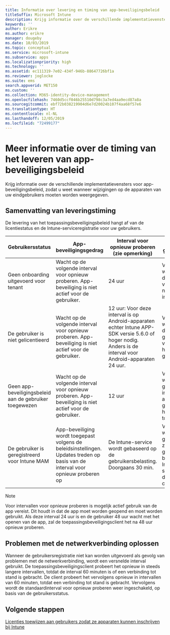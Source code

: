 ```yaml
---
title: Informatie over levering en timing van app-beveiligingsbeleid
titleSuffix: Microsoft Intune
description: Krijg informatie over de verschillende implementatievensters voor app-beveiligingsbeleid, zodat u weet wanneer wijzigingen op de apparaten van uw eindgebruikers moeten worden weergegeven.
keywords: ''
author: Erikre
ms.author: erikre
manager: dougeby
ms.date: 10/03/2019
ms.topic: conceptual
ms.service: microsoft-intune
ms.subservice: apps
ms.localizationpriority: high
ms.technology: ''
ms.assetid: ec111319-7e02-434f-946b-88647726bf1a
ms.reviewer: joglocke
ms.suite: ems
search.appverid: MET150
ms.custom: ''
ms.collection: M365-identity-device-management
ms.openlocfilehash: 7460d5ccf046b25510d798c3a7ed4aa9ecd87a8a
ms.sourcegitcommit: ebf72b038219904d6e7d20024b107f4aa68f57e6
ms.translationtype: HT
ms.contentlocale: nl-NL
ms.lasthandoff: 12/05/2019
ms.locfileid: "72499177"
---
```

# <a name="understand-app-protection-policy-delivery-timing"></a>Meer informatie over de timing van het leveren van app-beveiligingsbeleid

Krijg informatie over de verschillende implementatievensters voor app-beveiligingsbeleid, zodat u weet wanneer wijzigingen op de apparaten van uw eindgebruikers moeten worden weergegeven.

## <a name="delivery-timing-summary"></a>Samenvatting van leveringstiming

De levering van het toepassingsbeveiligingsbeleid hangt af van de licentiestatus en de Intune-serviceregistratie voor uw gebruikers.  

|    Gebruikersstatus    |    App-beveiligingsgedrag     |    Interval voor opnieuw proberen (zie opmerking)    |    Waarom gebeurt dit?    |
|-----------------------------------------------------|-------------------------------------------------------------------------------------------------|--------------------------------------------------------------------------------------|-----------------------------------------------------------------------------------------------------------|
|    Geen onboarding uitgevoerd voor tenant    |    Wacht op de volgende interval voor opnieuw proberen.  App-beveiliging is niet actief voor de gebruiker.    |    24 uur    |    Vindt plaatst wanneer u de tenant voor Intune niet hebt ingesteld.    |
|    De gebruiker is niet gelicentieerd     |    Wacht op de volgende interval voor opnieuw proberen.  App-beveiliging is niet actief voor de gebruiker.     |    12 uur: Voor deze interval is op Android-apparaten echter Intune APP-SDK versie 5.6.0 of hoger nodig. Anders is de interval voor Android-apparaten 24 uur.   |    Vindt plaats wanneer u de gebruiker geen licentie voor Intune hebt gegeven.    |
|    Geen app-beveiligingsbeleid aan de gebruiker toegewezen    |    Wacht op de volgende interval voor opnieuw proberen.  App-beveiliging is niet actief voor de gebruiker.    |    12 uur        |    Vindt plaats wanneer u geen APP-instellingen aan de gebruiker hebt toegewezen.    |
|    De gebruiker is geregistreerd voor Intune MAM    |    App-beveiliging wordt toegepast volgens de beleidsinstellingen.    Updates treden op basis van de interval voor opnieuw proberen op    |    De Intune-service wordt gebaseerd op de gebruikersbelasting.    Doorgaans 30 min.     |    Vindt plaats wanneer de gebruiker zich heeft geregistreerd bij de Intune-service voor de MAM-configuratie.    |

> [!NOTE]
> Voor intervallen voor opnieuw proberen is mogelijk actief gebruik van de app vereist. Dit houdt in dat de app moet worden geopend en moet worden gebruikt.  Als deze interval 24 uur is en de gebruiker 48 uur wacht met het openen van de app, zal de toepassingsbeveiligingsclient het na 48 uur opnieuw proberen.

## <a name="handling-network-connectivity-issues"></a>Problemen met de netwerkverbinding oplossen

Wanneer de gebruikersregistratie niet kan worden uitgevoerd als gevolg van problemen met de netwerkverbinding, wordt een versnelde interval gebruikt.  De toepassingsbeveiligingsclient probeert het opnieuw in steeds langere intervallen, totdat de interval 60 minuten is of een verbinding tot stand is gebracht.  De client probeert het vervolgens opnieuw in intervallen van 60 minuten, totdat een verbinding tot stand is gebracht. Vervolgens wordt de standaardinterval voor opnieuw proberen weer ingeschakeld, op basis van de gebruikersstatus.

## <a name="next-steps"></a>Volgende stappen

[Licenties toewijzen aan gebruikers zodat ze apparaten kunnen inschrijven bij Intune](../fundamentals/licenses-assign.md)

